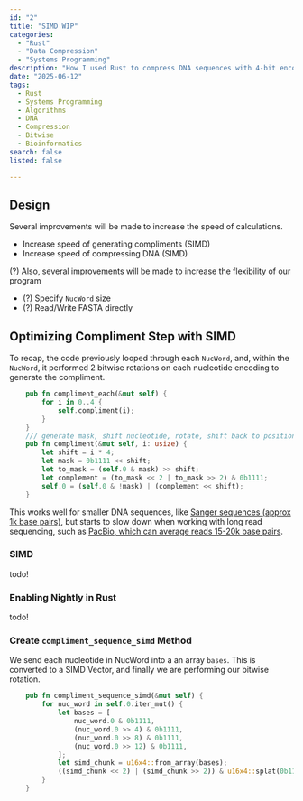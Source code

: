 ```yaml
---
id: "2"
title: "SIMD WIP"
categories:
  - "Rust"
  - "Data Compression"
  - "Systems Programming"
description: "How I used Rust to compress DNA sequences with 4-bit encodings, enabling fast bitwise rotation-based DNA complimentary base pairs."
date: "2025-06-12"
tags:
  - Rust
  - Systems Programming
  - Algorithms
  - DNA
  - Compression
  - Bitwise
  - Bioinformatics 
search: false   
listed: false

---
```


## Design

Several improvements will be made to increase the speed of calculations.

- Increase speed of generating compliments (SIMD)
- Increase speed of compressing DNA (SIMD)

(?) Also, several improvements will be made to increase the flexibility of our program

- (?) Specify `NucWord` size
- (?) Read/Write FASTA directly

## Optimizing Compliment Step with SIMD

To recap, the code previously looped through each `NucWord`, and, within the `NucWord`, it performed 2 bitwise rotations on each nucleotide encoding to generate the compliment.

```rust
    pub fn compliment_each(&mut self) {
        for i in 0..4 {
            self.compliment(i);
        }
    }
    /// generate mask, shift nucleotide, rotate, shift back to position
    pub fn compliment(&mut self, i: usize) {
        let shift = i * 4;
        let mask = 0b1111 << shift;
        let to_mask = (self.0 & mask) >> shift;
        let complement = (to_mask << 2 | to_mask >> 2) & 0b1111;
        self.0 = (self.0 & !mask) | (complement << shift);
    }
```

This works well for smaller DNA sequences, like [Sanger sequences (approx 1k base pairs)](https://en.wikipedia.org/wiki/Sanger_sequencing), but starts to slow down when working with long read sequencing, such as [PacBio, which can average reads 15-20k base pairs](https://www.pacb.com/products-and-services/applications/whole-genome-sequencing/).

### SIMD

todo!

### Enabling Nightly in Rust

todo!

### Create `compliment_sequence_simd` Method

We send each nucleotide in NucWord into a an array `bases`. This is converted to a SIMD Vector, and finally we are performing our bitwise rotation.

```rust
    pub fn compliment_sequence_simd(&mut self) {
        for nuc_word in self.0.iter_mut() {
            let bases = [
                nuc_word.0 & 0b1111,
                (nuc_word.0 >> 4) & 0b1111,
                (nuc_word.0 >> 8) & 0b1111,
                (nuc_word.0 >> 12) & 0b1111,
            ];
            let simd_chunk = u16x4::from_array(bases);
            ((simd_chunk << 2) | (simd_chunk >> 2)) & u16x4::splat(0b1111);
        }
    }
```